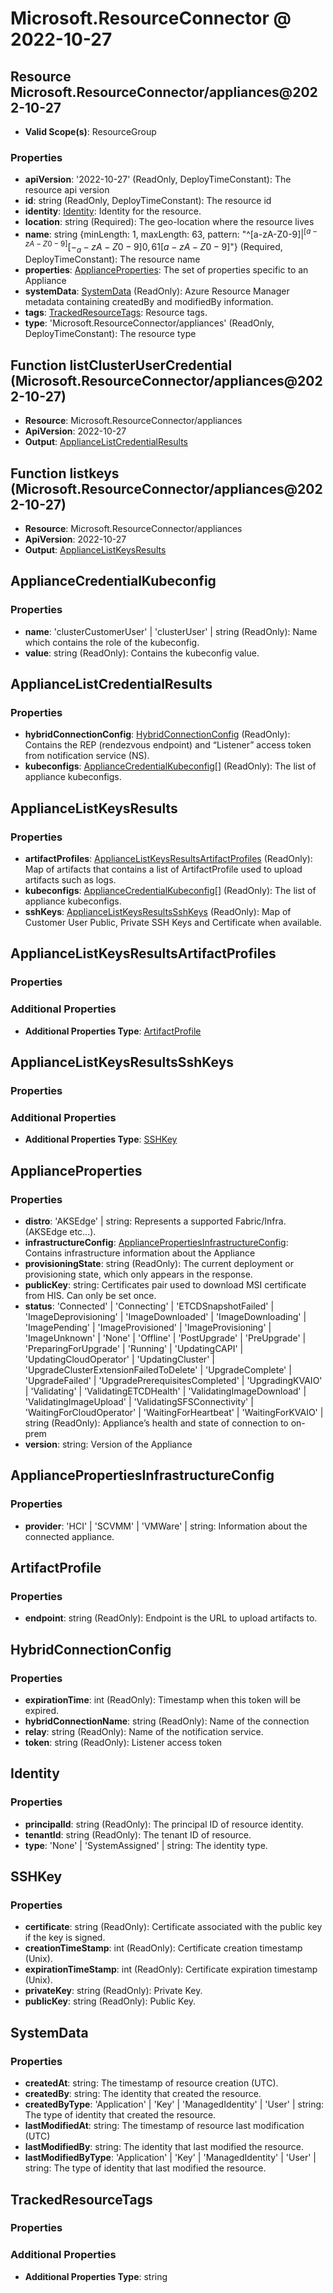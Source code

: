 # Microsoft.ResourceConnector @ 2022-10-27

## Resource Microsoft.ResourceConnector/appliances@2022-10-27
* **Valid Scope(s)**: ResourceGroup
### Properties
* **apiVersion**: '2022-10-27' (ReadOnly, DeployTimeConstant): The resource api version
* **id**: string (ReadOnly, DeployTimeConstant): The resource id
* **identity**: [Identity](#identity): Identity for the resource.
* **location**: string (Required): The geo-location where the resource lives
* **name**: string {minLength: 1, maxLength: 63, pattern: "^[a-zA-Z0-9]$|^[a-zA-Z0-9][-_a-zA-Z0-9]{0,61}[a-zA-Z0-9]$"} (Required, DeployTimeConstant): The resource name
* **properties**: [ApplianceProperties](#applianceproperties): The set of properties specific to an Appliance
* **systemData**: [SystemData](#systemdata) (ReadOnly): Azure Resource Manager metadata containing createdBy and modifiedBy information.
* **tags**: [TrackedResourceTags](#trackedresourcetags): Resource tags.
* **type**: 'Microsoft.ResourceConnector/appliances' (ReadOnly, DeployTimeConstant): The resource type

## Function listClusterUserCredential (Microsoft.ResourceConnector/appliances@2022-10-27)
* **Resource**: Microsoft.ResourceConnector/appliances
* **ApiVersion**: 2022-10-27
* **Output**: [ApplianceListCredentialResults](#appliancelistcredentialresults)

## Function listkeys (Microsoft.ResourceConnector/appliances@2022-10-27)
* **Resource**: Microsoft.ResourceConnector/appliances
* **ApiVersion**: 2022-10-27
* **Output**: [ApplianceListKeysResults](#appliancelistkeysresults)

## ApplianceCredentialKubeconfig
### Properties
* **name**: 'clusterCustomerUser' | 'clusterUser' | string (ReadOnly): Name which contains the role of the kubeconfig.
* **value**: string (ReadOnly): Contains the kubeconfig value.

## ApplianceListCredentialResults
### Properties
* **hybridConnectionConfig**: [HybridConnectionConfig](#hybridconnectionconfig) (ReadOnly): Contains the REP (rendezvous endpoint) and “Listener” access token from notification service (NS).
* **kubeconfigs**: [ApplianceCredentialKubeconfig](#appliancecredentialkubeconfig)[] (ReadOnly): The list of appliance kubeconfigs.

## ApplianceListKeysResults
### Properties
* **artifactProfiles**: [ApplianceListKeysResultsArtifactProfiles](#appliancelistkeysresultsartifactprofiles) (ReadOnly): Map of artifacts that contains a list of ArtifactProfile used to upload artifacts such as logs.
* **kubeconfigs**: [ApplianceCredentialKubeconfig](#appliancecredentialkubeconfig)[] (ReadOnly): The list of appliance kubeconfigs.
* **sshKeys**: [ApplianceListKeysResultsSshKeys](#appliancelistkeysresultssshkeys) (ReadOnly): Map of Customer User Public, Private SSH Keys and Certificate when available.

## ApplianceListKeysResultsArtifactProfiles
### Properties
### Additional Properties
* **Additional Properties Type**: [ArtifactProfile](#artifactprofile)

## ApplianceListKeysResultsSshKeys
### Properties
### Additional Properties
* **Additional Properties Type**: [SSHKey](#sshkey)

## ApplianceProperties
### Properties
* **distro**: 'AKSEdge' | string: Represents a supported Fabric/Infra. (AKSEdge etc...).
* **infrastructureConfig**: [AppliancePropertiesInfrastructureConfig](#appliancepropertiesinfrastructureconfig): Contains infrastructure information about the Appliance
* **provisioningState**: string (ReadOnly): The current deployment or provisioning state, which only appears in the response.
* **publicKey**: string: Certificates pair used to download MSI certificate from HIS. Can only be set once.
* **status**: 'Connected' | 'Connecting' | 'ETCDSnapshotFailed' | 'ImageDeprovisioning' | 'ImageDownloaded' | 'ImageDownloading' | 'ImagePending' | 'ImageProvisioned' | 'ImageProvisioning' | 'ImageUnknown' | 'None' | 'Offline' | 'PostUpgrade' | 'PreUpgrade' | 'PreparingForUpgrade' | 'Running' | 'UpdatingCAPI' | 'UpdatingCloudOperator' | 'UpdatingCluster' | 'UpgradeClusterExtensionFailedToDelete' | 'UpgradeComplete' | 'UpgradeFailed' | 'UpgradePrerequisitesCompleted' | 'UpgradingKVAIO' | 'Validating' | 'ValidatingETCDHealth' | 'ValidatingImageDownload' | 'ValidatingImageUpload' | 'ValidatingSFSConnectivity' | 'WaitingForCloudOperator' | 'WaitingForHeartbeat' | 'WaitingForKVAIO' | string (ReadOnly): Appliance’s health and state of connection to on-prem
* **version**: string: Version of the Appliance

## AppliancePropertiesInfrastructureConfig
### Properties
* **provider**: 'HCI' | 'SCVMM' | 'VMWare' | string: Information about the connected appliance.

## ArtifactProfile
### Properties
* **endpoint**: string (ReadOnly): Endpoint is the URL to upload artifacts to.

## HybridConnectionConfig
### Properties
* **expirationTime**: int (ReadOnly): Timestamp when this token will be expired.
* **hybridConnectionName**: string (ReadOnly): Name of the connection
* **relay**: string (ReadOnly): Name of the notification service.
* **token**: string (ReadOnly): Listener access token

## Identity
### Properties
* **principalId**: string (ReadOnly): The principal ID of resource identity.
* **tenantId**: string (ReadOnly): The tenant ID of resource.
* **type**: 'None' | 'SystemAssigned' | string: The identity type.

## SSHKey
### Properties
* **certificate**: string (ReadOnly): Certificate associated with the public key if the key is signed.
* **creationTimeStamp**: int (ReadOnly): Certificate creation timestamp (Unix).
* **expirationTimeStamp**: int (ReadOnly): Certificate expiration timestamp (Unix).
* **privateKey**: string (ReadOnly): Private Key.
* **publicKey**: string (ReadOnly): Public Key.

## SystemData
### Properties
* **createdAt**: string: The timestamp of resource creation (UTC).
* **createdBy**: string: The identity that created the resource.
* **createdByType**: 'Application' | 'Key' | 'ManagedIdentity' | 'User' | string: The type of identity that created the resource.
* **lastModifiedAt**: string: The timestamp of resource last modification (UTC)
* **lastModifiedBy**: string: The identity that last modified the resource.
* **lastModifiedByType**: 'Application' | 'Key' | 'ManagedIdentity' | 'User' | string: The type of identity that last modified the resource.

## TrackedResourceTags
### Properties
### Additional Properties
* **Additional Properties Type**: string

